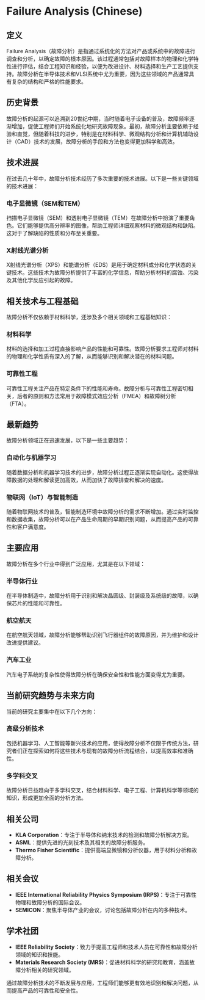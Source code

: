 # Failure Analysis (Chinese)

## 定义

Failure Analysis（故障分析）是指通过系统化的方法对产品或系统中的故障进行调查和分析，以确定故障的根本原因。该过程通常包括对故障样本的物理和化学特性进行评估，结合工程知识和经验，以便为改进设计、材料选择和生产工艺提供支持。故障分析在半导体技术和VLSI系统中尤为重要，因为这些领域的产品通常具有复杂的结构和严格的性能要求。

## 历史背景

故障分析的起源可以追溯到20世纪中期，当时随着电子设备的普及，故障频率逐渐增加，促使工程师们开始系统化地研究故障现象。最初，故障分析主要依赖于经验和直觉，但随着科技的进步，特别是在材料科学、微观结构分析和计算机辅助设计（CAD）技术的发展，故障分析的手段和方法也变得更加科学和高效。

## 技术进展

在过去几十年中，故障分析技术经历了多次重要的技术进展。以下是一些关键领域的技术进展：

### 电子显微镜（SEM和TEM）

扫描电子显微镜（SEM）和透射电子显微镜（TEM）在故障分析中扮演了重要角色。它们能够提供高分辨率的图像，帮助工程师详细观察材料的微观结构和缺陷。这对于了解缺陷的性质和分布至关重要。

### X射线光谱分析

X射线光谱分析（XPS）和能谱分析（EDS）是用于确定材料成分和化学状态的关键技术。这些技术为故障分析提供了丰富的化学信息，帮助分析材料的腐蚀、污染及其他化学反应引起的故障。

## 相关技术与工程基础

故障分析不仅依赖于材料科学，还涉及多个相关领域和工程基础知识：

### 材料科学

材料的选择和加工过程直接影响产品的性能和可靠性。故障分析要求工程师对材料的物理和化学性质有深入的了解，从而能够识别和解决潜在的材料问题。

### 可靠性工程

可靠性工程关注产品在特定条件下的性能和寿命。故障分析与可靠性工程密切相关，后者的原则和方法常用于故障模式效应分析（FMEA）和故障树分析（FTA）。

## 最新趋势

故障分析领域正在迅速发展，以下是一些主要趋势：

### 自动化与机器学习

随着数据分析和机器学习技术的进步，故障分析过程正逐渐实现自动化。这使得故障数据的处理和解读更加高效，从而加快了故障排查和解决的速度。

### 物联网（IoT）与智能制造

随着物联网技术的普及，智能制造环境中故障分析的需求不断增加。通过实时监控和数据收集，故障分析可以在产品生命周期的早期识别问题，从而提高产品的可靠性和客户满意度。

## 主要应用

故障分析在多个行业中得到广泛应用，尤其是在以下领域：

### 半导体行业

在半导体制造中，故障分析用于识别和解决晶圆级、封装级及系统级的故障，以确保芯片的性能和可靠性。

### 航空航天

在航空航天领域，故障分析能够帮助识别飞行器组件的故障原因，并为维护和设计改进提供建议。

### 汽车工业

汽车电子系统的复杂性使得故障分析在确保安全性和性能方面变得尤为重要。

## 当前研究趋势与未来方向

当前的研究主要集中在以下几个方向：

### 高级分析技术

包括机器学习、人工智能等新兴技术的应用，使得故障分析不仅限于传统方法，研究者们正在探索如何将这些技术与现有的故障分析流程结合，以提高效率和准确性。

### 多学科交叉

故障分析日益趋向于多学科交叉，结合材料科学、电子工程、计算机科学等领域的知识，形成更加全面的分析方法。

## 相关公司

- **KLA Corporation**：专注于半导体和纳米技术的检测和故障分析解决方案。
- **ASML**：提供先进的光刻技术及其相关的故障分析服务。
- **Thermo Fisher Scientific**：提供高端显微镜和分析仪器，用于材料分析和故障分析。

## 相关会议

- **IEEE International Reliability Physics Symposium (IRPS)**：专注于可靠性物理和故障分析的国际会议。
- **SEMICON**：聚焦半导体产业的会议，讨论包括故障分析在内的多种技术。

## 学术社团

- **IEEE Reliability Society**：致力于提高工程师和技术人员在可靠性和故障分析领域的知识和技能。
- **Materials Research Society (MRS)**：促进材料科学的研究和教育，涵盖故障分析相关的研究领域。

通过故障分析技术的不断发展与应用，工程师们能够更有效地识别和解决问题，从而提高产品的可靠性和安全性。